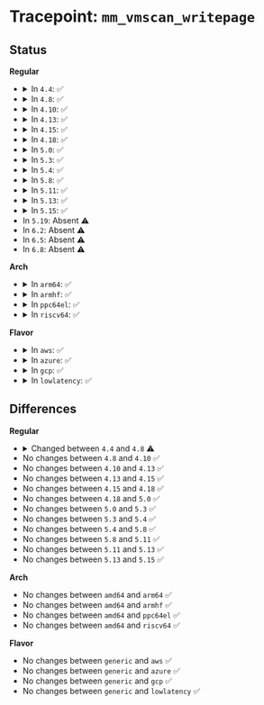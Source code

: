 # Tracepoint: <code>mm_vmscan_writepage</code>

## Status
<b>Regular</b>
<ul>
<li>
<details>
<summary>In <code>4.4</code>: ✅</summary>

Event:

```c
struct trace_event_raw_mm_vmscan_writepage {
    struct trace_entry ent;
    long unsigned int pfn;
    int reclaim_flags;
    char __data[0];
};
```
Function:

```c
void trace_event_raw_event_mm_vmscan_writepage(void *__data, struct page *page, int reclaim_flags);
```
</details>
</li>
<li>
<details>
<summary>In <code>4.8</code>: ✅</summary>

Event:

```c
struct trace_event_raw_mm_vmscan_writepage {
    struct trace_entry ent;
    long unsigned int pfn;
    int reclaim_flags;
    char __data[0];
};
```
Function:

```c
void trace_event_raw_event_mm_vmscan_writepage(void *__data, struct page *page);
```
</details>
</li>
<li>
<details>
<summary>In <code>4.10</code>: ✅</summary>

Event:

```c
struct trace_event_raw_mm_vmscan_writepage {
    struct trace_entry ent;
    long unsigned int pfn;
    int reclaim_flags;
    char __data[0];
};
```
Function:

```c
void trace_event_raw_event_mm_vmscan_writepage(void *__data, struct page *page);
```
</details>
</li>
<li>
<details>
<summary>In <code>4.13</code>: ✅</summary>

Event:

```c
struct trace_event_raw_mm_vmscan_writepage {
    struct trace_entry ent;
    long unsigned int pfn;
    int reclaim_flags;
    char __data[0];
};
```
Function:

```c
void trace_event_raw_event_mm_vmscan_writepage(void *__data, struct page *page);
```
</details>
</li>
<li>
<details>
<summary>In <code>4.15</code>: ✅</summary>

Event:

```c
struct trace_event_raw_mm_vmscan_writepage {
    struct trace_entry ent;
    long unsigned int pfn;
    int reclaim_flags;
    char __data[0];
};
```
Function:

```c
void trace_event_raw_event_mm_vmscan_writepage(void *__data, struct page *page);
```
</details>
</li>
<li>
<details>
<summary>In <code>4.18</code>: ✅</summary>

Event:

```c
struct trace_event_raw_mm_vmscan_writepage {
    struct trace_entry ent;
    long unsigned int pfn;
    int reclaim_flags;
    char __data[0];
};
```
Function:

```c
void trace_event_raw_event_mm_vmscan_writepage(void *__data, struct page *page);
```
</details>
</li>
<li>
<details>
<summary>In <code>5.0</code>: ✅</summary>

Event:

```c
struct trace_event_raw_mm_vmscan_writepage {
    struct trace_entry ent;
    long unsigned int pfn;
    int reclaim_flags;
    char __data[0];
};
```
Function:

```c
void trace_event_raw_event_mm_vmscan_writepage(void *__data, struct page *page);
```
</details>
</li>
<li>
<details>
<summary>In <code>5.3</code>: ✅</summary>

Event:

```c
struct trace_event_raw_mm_vmscan_writepage {
    struct trace_entry ent;
    long unsigned int pfn;
    int reclaim_flags;
    char __data[0];
};
```
Function:

```c
void trace_event_raw_event_mm_vmscan_writepage(void *__data, struct page *page);
```
</details>
</li>
<li>
<details>
<summary>In <code>5.4</code>: ✅</summary>

Event:

```c
struct trace_event_raw_mm_vmscan_writepage {
    struct trace_entry ent;
    long unsigned int pfn;
    int reclaim_flags;
    char __data[0];
};
```
Function:

```c
void trace_event_raw_event_mm_vmscan_writepage(void *__data, struct page *page);
```
</details>
</li>
<li>
<details>
<summary>In <code>5.8</code>: ✅</summary>

Event:

```c
struct trace_event_raw_mm_vmscan_writepage {
    struct trace_entry ent;
    long unsigned int pfn;
    int reclaim_flags;
    char __data[0];
};
```
Function:

```c
void trace_event_raw_event_mm_vmscan_writepage(void *__data, struct page *page);
```
</details>
</li>
<li>
<details>
<summary>In <code>5.11</code>: ✅</summary>

Event:

```c
struct trace_event_raw_mm_vmscan_writepage {
    struct trace_entry ent;
    long unsigned int pfn;
    int reclaim_flags;
    char __data[0];
};
```
Function:

```c
void trace_event_raw_event_mm_vmscan_writepage(void *__data, struct page *page);
```
</details>
</li>
<li>
<details>
<summary>In <code>5.13</code>: ✅</summary>

Event:

```c
struct trace_event_raw_mm_vmscan_writepage {
    struct trace_entry ent;
    long unsigned int pfn;
    int reclaim_flags;
    char __data[0];
};
```
Function:

```c
void trace_event_raw_event_mm_vmscan_writepage(void *__data, struct page *page);
```
</details>
</li>
<li>
<details>
<summary>In <code>5.15</code>: ✅</summary>

Event:

```c
struct trace_event_raw_mm_vmscan_writepage {
    struct trace_entry ent;
    long unsigned int pfn;
    int reclaim_flags;
    char __data[0];
};
```
Function:

```c
void trace_event_raw_event_mm_vmscan_writepage(void *__data, struct page *page);
```
</details>
</li>
<li>
In <code>5.19</code>: Absent ⚠️
</li>
<li>
In <code>6.2</code>: Absent ⚠️
</li>
<li>
In <code>6.5</code>: Absent ⚠️
</li>
<li>
In <code>6.8</code>: Absent ⚠️
</li>
</ul>
<b>Arch</b>
<ul>
<li>
<details>
<summary>In <code>arm64</code>: ✅</summary>

Event:

```c
struct trace_event_raw_mm_vmscan_writepage {
    struct trace_entry ent;
    long unsigned int pfn;
    int reclaim_flags;
    char __data[0];
};
```
Function:

```c
void trace_event_raw_event_mm_vmscan_writepage(void *__data, struct page *page);
```
</details>
</li>
<li>
<details>
<summary>In <code>armhf</code>: ✅</summary>

Event:

```c
struct trace_event_raw_mm_vmscan_writepage {
    struct trace_entry ent;
    long unsigned int pfn;
    int reclaim_flags;
    char __data[0];
};
```
Function:

```c
void trace_event_raw_event_mm_vmscan_writepage(void *__data, struct page *page);
```
</details>
</li>
<li>
<details>
<summary>In <code>ppc64el</code>: ✅</summary>

Event:

```c
struct trace_event_raw_mm_vmscan_writepage {
    struct trace_entry ent;
    long unsigned int pfn;
    int reclaim_flags;
    char __data[0];
};
```
Function:

```c
void trace_event_raw_event_mm_vmscan_writepage(void *__data, struct page *page);
```
</details>
</li>
<li>
<details>
<summary>In <code>riscv64</code>: ✅</summary>

Event:

```c
struct trace_event_raw_mm_vmscan_writepage {
    struct trace_entry ent;
    long unsigned int pfn;
    int reclaim_flags;
    char __data[0];
};
```
Function:

```c
void trace_event_raw_event_mm_vmscan_writepage(void *__data, struct page *page);
```
</details>
</li>
</ul>
<b>Flavor</b>
<ul>
<li>
<details>
<summary>In <code>aws</code>: ✅</summary>

Event:

```c
struct trace_event_raw_mm_vmscan_writepage {
    struct trace_entry ent;
    long unsigned int pfn;
    int reclaim_flags;
    char __data[0];
};
```
Function:

```c
void trace_event_raw_event_mm_vmscan_writepage(void *__data, struct page *page);
```
</details>
</li>
<li>
<details>
<summary>In <code>azure</code>: ✅</summary>

Event:

```c
struct trace_event_raw_mm_vmscan_writepage {
    struct trace_entry ent;
    long unsigned int pfn;
    int reclaim_flags;
    char __data[0];
};
```
Function:

```c
void trace_event_raw_event_mm_vmscan_writepage(void *__data, struct page *page);
```
</details>
</li>
<li>
<details>
<summary>In <code>gcp</code>: ✅</summary>

Event:

```c
struct trace_event_raw_mm_vmscan_writepage {
    struct trace_entry ent;
    long unsigned int pfn;
    int reclaim_flags;
    char __data[0];
};
```
Function:

```c
void trace_event_raw_event_mm_vmscan_writepage(void *__data, struct page *page);
```
</details>
</li>
<li>
<details>
<summary>In <code>lowlatency</code>: ✅</summary>

Event:

```c
struct trace_event_raw_mm_vmscan_writepage {
    struct trace_entry ent;
    long unsigned int pfn;
    int reclaim_flags;
    char __data[0];
};
```
Function:

```c
void trace_event_raw_event_mm_vmscan_writepage(void *__data, struct page *page);
```
</details>
</li>
</ul>

## Differences
<b>Regular</b>
<ul>
<li>
<details>
<summary>Changed between <code>4.4</code> and <code>4.8</code> ⚠️</summary>
<ul>
<li>
<b>Func changed. </b>
</li>
<li>
<b>Param removed. </b>
<code>int reclaim_flags</code>
</li>
</ul>
</details>
</li>
<li>
No changes between <code>4.8</code> and <code>4.10</code> ✅
</li>
<li>
No changes between <code>4.10</code> and <code>4.13</code> ✅
</li>
<li>
No changes between <code>4.13</code> and <code>4.15</code> ✅
</li>
<li>
No changes between <code>4.15</code> and <code>4.18</code> ✅
</li>
<li>
No changes between <code>4.18</code> and <code>5.0</code> ✅
</li>
<li>
No changes between <code>5.0</code> and <code>5.3</code> ✅
</li>
<li>
No changes between <code>5.3</code> and <code>5.4</code> ✅
</li>
<li>
No changes between <code>5.4</code> and <code>5.8</code> ✅
</li>
<li>
No changes between <code>5.8</code> and <code>5.11</code> ✅
</li>
<li>
No changes between <code>5.11</code> and <code>5.13</code> ✅
</li>
<li>
No changes between <code>5.13</code> and <code>5.15</code> ✅
</li>
</ul>
<b>Arch</b>
<ul>
<li>
No changes between <code>amd64</code> and <code>arm64</code> ✅
</li>
<li>
No changes between <code>amd64</code> and <code>armhf</code> ✅
</li>
<li>
No changes between <code>amd64</code> and <code>ppc64el</code> ✅
</li>
<li>
No changes between <code>amd64</code> and <code>riscv64</code> ✅
</li>
</ul>
<b>Flavor</b>
<ul>
<li>
No changes between <code>generic</code> and <code>aws</code> ✅
</li>
<li>
No changes between <code>generic</code> and <code>azure</code> ✅
</li>
<li>
No changes between <code>generic</code> and <code>gcp</code> ✅
</li>
<li>
No changes between <code>generic</code> and <code>lowlatency</code> ✅
</li>
</ul>
